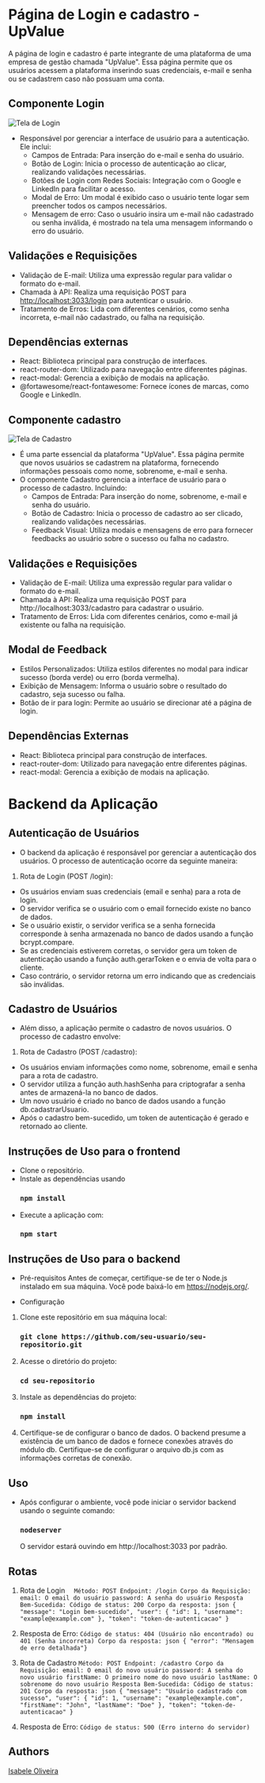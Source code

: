 # Página de Login e cadastro - UpValue

A página de login e cadastro é parte integrante de uma plataforma de uma empresa de gestão chamada "UpValue". Essa página permite que os usuários acessem a plataforma inserindo suas credenciais, e-mail e senha ou se cadastrem caso não possuam uma conta.

## Componente Login

![Tela de Login](..//frontend/src/images/LoginImagem.png)

- Responsável por gerenciar a interface de usuário para a autenticação. Ele inclui:
    - Campos de Entrada: Para inserção do e-mail e senha do usuário.
    - Botão de Login: Inicia o processo de autenticação ao clicar, realizando validações necessárias.
    - Botões de Login com Redes Sociais: Integração com o Google e LinkedIn para facilitar o acesso.
    - Modal de Erro: Um modal é exibido caso o usuário tente logar sem preencher todos os campos necessários.
    - Mensagem de erro: Caso o usuário insira um e-mail não cadastrado ou senha inválida, é mostrado na tela uma mensagem informando o erro do usuário.


## Validações e Requisições
- Validação de E-mail: Utiliza uma expressão regular para validar o formato do e-mail.
- Chamada à API: Realiza uma requisição POST para <http://localhost:3033/login> para autenticar o usuário.
- Tratamento de Erros: Lida com diferentes cenários, como senha incorreta, e-mail não cadastrado, ou falha na requisição.

## Dependências externas
- React: Biblioteca principal para construção de interfaces.
- react-router-dom: Utilizado para navegação entre diferentes páginas.
- react-modal: Gerencia a exibição de modais na aplicação.
- @fortawesome/react-fontawesome: Fornece ícones de marcas, como Google e LinkedIn.


## Componente cadastro
![Tela de Cadastro](../frontend/src/images/CadastroImage.png)

- É uma parte essencial da plataforma "UpValue". Essa página permite que novos usuários se cadastrem na plataforma, fornecendo informações pessoais como nome, sobrenome, e-mail e senha.
- O componente Cadastro gerencia a interface de usuário para o processo de cadastro. Incluindo:
    - Campos de Entrada: Para inserção do nome, sobrenome, e-mail e senha do usuário.
    - Botão de Cadastro: Inicia o processo de cadastro ao ser clicado, realizando validações necessárias.
    - Feedback Visual: Utiliza modais e mensagens de erro para fornecer feedbacks ao usuário sobre o sucesso ou falha no cadastro.


## Validações e Requisições
- Validação de E-mail: Utiliza uma expressão regular para validar o formato do e-mail.
- Chamada à API: Realiza uma requisição POST para http://localhost:3033/cadastro para cadastrar o usuário.
- Tratamento de Erros: Lida com diferentes cenários, como e-mail já existente ou falha na requisição.

## Modal de Feedback
- Estilos Personalizados: Utiliza estilos diferentes no modal para indicar sucesso (borda verde) ou erro (borda vermelha).
- Exibição de Mensagem: Informa o usuário sobre o resultado do cadastro, seja sucesso ou falha.
- Botão de ir para login: Permite ao usuário se direcionar até a página de login.

## Dependências Externas
- React: Biblioteca principal para construção de interfaces.
- react-router-dom: Utilizado para navegação entre diferentes páginas.
- react-modal: Gerencia a exibição de modais na aplicação.


# Backend da Aplicação

## Autenticação de Usuários
- O backend da aplicação é responsável por gerenciar a autenticação dos usuários. O processo de autenticação ocorre da seguinte maneira:

1. Rota de Login (POST /login):
- Os usuários enviam suas credenciais (email e senha) para a rota de login.
- O servidor verifica se o usuário com o email fornecido existe no banco de dados.
- Se o usuário existir, o servidor verifica se a senha fornecida corresponde à senha armazenada no banco de dados usando a função bcrypt.compare.
- Se as credenciais estiverem corretas, o servidor gera um token de autenticação usando a função auth.gerarToken e o envia de volta para o cliente.
- Caso contrário, o servidor retorna um erro indicando que as credenciais são inválidas.

## Cadastro de Usuários
- Além disso, a aplicação permite o cadastro de novos usuários. O processo de cadastro envolve:

1. Rota de Cadastro (POST /cadastro):
- Os usuários enviam informações como nome, sobrenome, email e senha para a rota de cadastro.
- O servidor utiliza a função auth.hashSenha para criptografar a senha antes de armazená-la no banco de dados.
- Um novo usuário é criado no banco de dados usando a função db.cadastrarUsuario.
- Após o cadastro bem-sucedido, um token de autenticação é gerado e retornado ao cliente.

## Instruções de Uso para o frontend
- Clone o repositório.
- Instale as dependências usando 
    ### `npm install`
- Execute a aplicação com:
    ### `npm start` 

## Instruções de Uso para o backend
- Pré-requisitos
    Antes de começar, certifique-se de ter o Node.js instalado em sua máquina. Você pode baixá-lo em https://nodejs.org/.

- Configuração
1. Clone este repositório em sua máquina local: 
    ### `git clone https://github.com/seu-usuario/seu-repositorio.git`

2. Acesse o diretório do projeto:

    ### `cd seu-repositorio`

3. Instale as dependências do projeto:

    ### `npm install`

4. Certifique-se de configurar o banco de dados. O backend presume a existência de um banco de dados e fornece conexões através do módulo db. Certifique-se de configurar o arquivo db.js com as informações corretas de conexão.

## Uso
- Após configurar o ambiente, você pode iniciar o servidor backend usando o seguinte comando:
    ### `nodeserver`
    O servidor estará ouvindo em http://localhost:3033 por padrão.
    

## Rotas
1. Rota de Login
`   Método: POST
    Endpoint: /login
    Corpo da Requisição:
    email: O email do usuário
    password: A senha do usuário
    Resposta Bem-Sucedida:
    Código de status: 200
    Corpo da resposta:
    json
    {
    "message": "Login bem-sucedido",
    "user": { "id": 1, "username": "example@example.com" },
    "token": "token-de-autenticacao"
    }
`
2. Resposta de Erro:
`Código de status: 404 (Usuário não encontrado) ou 401 (Senha incorreta)
Corpo da resposta:
json
{ "error": "Mensagem de erro detalhada"} `

3. Rota de Cadastro
`Método: POST
Endpoint: /cadastro
Corpo da Requisição:
email: O email do novo usuário
password: A senha do novo usuário
firstName: O primeiro nome do novo usuário
lastName: O sobrenome do novo usuário
Resposta Bem-Sucedida:
Código de status: 201
Corpo da resposta:
json
{
  "message": "Usuário cadastrado com sucesso",
  "user": { "id": 1, "username": "example@example.com", "firstName": "John", "lastName": "Doe" },
  "token": "token-de-autenticacao"
}`

4. Resposta de Erro:
`Código de status: 500 (Erro interno do servidor)`


## Authors

  <a href="https://github.com/IsabeleOliveira" target="_blank" rel="noopener noreferrer">Isabele Oliveira</a>  

    
